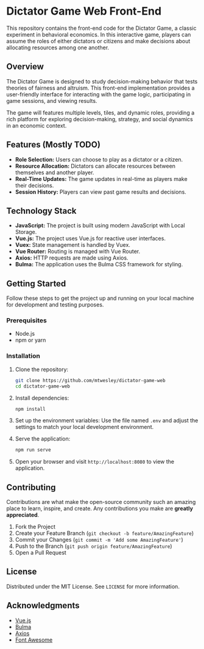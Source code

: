 
# Dictator Game Web Front-End

This repository contains the front-end code for the Dictator Game, a classic experiment in behavioral economics. In this interactive game, players can assume the roles of either dictators or citizens and make decisions about allocating resources among one another.

## Overview

The Dictator Game is designed to study decision-making behavior that tests theories of fairness and altruism. This front-end implementation provides a user-friendly interface for interacting with the game logic, participating in game sessions, and viewing results.

The game will features multiple levels, tiles, and dynamic roles, providing a rich platform for exploring decision-making, strategy, and social dynamics in an economic context.

## Features (Mostly TODO)

- **Role Selection:** Users can choose to play as a dictator or a citizen.
- **Resource Allocation:** Dictators can allocate resources between themselves and another player.
- **Real-Time Updates:** The game updates in real-time as players make their decisions.
- **Session History:** Players can view past game results and decisions.

## Technology Stack

- **JavaScript:** The project is built using modern JavaScript with Local Storage.
- **Vue.js:** The project uses Vue.js for reactive user interfaces.
- **Vuex:** State management is handled by Vuex.
- **Vue Router:** Routing is managed with Vue Router.
- **Axios:** HTTP requests are made using Axios.
- **Bulma:** The application uses the Bulma CSS framework for styling.

## Getting Started

Follow these steps to get the project up and running on your local machine for development and testing purposes.

### Prerequisites

- Node.js
- npm or yarn

### Installation

1. Clone the repository:
   ```bash
   git clone https://github.com/mtwesley/dictator-game-web
   cd dictator-game-web
   ```

2. Install dependencies:
   ```bash
   npm install
   ```

3. Set up the environment variables:
   Use the file named `.env` and adjust the settings to match your local development environment.

4. Serve the application:
   ```bash
   npm run serve
   ```

5. Open your browser and visit `http://localhost:8080` to view the application.

## Contributing

Contributions are what make the open-source community such an amazing place to learn, inspire, and create. Any contributions you make are **greatly appreciated**.

1. Fork the Project
2. Create your Feature Branch (`git checkout -b feature/AmazingFeature`)
3. Commit your Changes (`git commit -m 'Add some AmazingFeature'`)
4. Push to the Branch (`git push origin feature/AmazingFeature`)
5. Open a Pull Request

## License

Distributed under the MIT License. See `LICENSE` for more information.

## Acknowledgments

- [Vue.js](https://vuejs.org/)
- [Bulma](https://bulma.io/)
- [Axios](https://github.com/axios/axios)
- [Font Awesome](https://fontawesome.com/)
